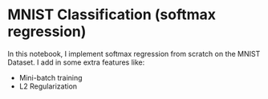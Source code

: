# MNIST Classification (softmax regression)

In this notebook, I implement softmax regression from scratch on the MNIST Dataset. I add in some extra features like:
* Mini-batch training
* L2 Regularization

